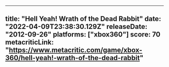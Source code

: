 
---
title: "Hell Yeah! Wrath of the Dead Rabbit"
date: "2022-04-09T23:38:30.129Z"
releaseDate: "2012-09-26"
platforms: ["xbox360"]
score: 70
metacriticLink: "https://www.metacritic.com/game/xbox-360/hell-yeah!-wrath-of-the-dead-rabbit"
---
